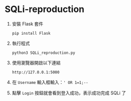 # SQLi-reproduction

1. 安裝 Flask 套件
   
   ```pip install Flask```
   
2. 執行程式

   ```python3 SQLi_reproduction.py```

3. 使用瀏覽器開啟以下連結

   ```http://127.0.0.1:5000```

4. 在 `Username` 輸入框輸入：`' OR 1=1;--`

5. 點擊 `Login` 按鈕就會看到登入成功，表示成功完成 SQLi 了

